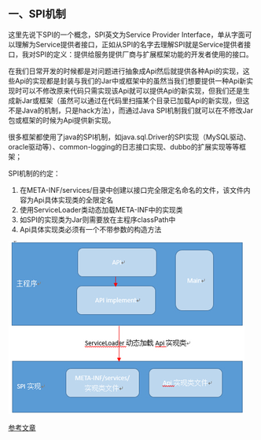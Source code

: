 ## 一、SPI机制

这里先说下SPI的一个概念，SPI英文为Service Provider Interface，单从字面可以理解为Service提供者接口，正如从SPI的名字去理解SPI就是Service提供者接口，我对SPI的定义：提供给服务提供厂商与扩展框架功能的开发者使用的接口。

在我们日常开发的时候都是对问题进行抽象成Api然后就提供各种Api的实现，这些Api的实现都是封装与我们的Jar中或框架中的虽然当我们想要提供一种Api新实现时可以不修改原来代码只需实现该Api就可以提供Api的新实现，但我们还是生成新Jar或框架（虽然可以通过在代码里扫描某个目录已加载Api的新实现，但这不是Java的机制，只是hack方法），而通过Java SPI机制我们就可以在不修改Jar包或框架的时候为Api提供新实现。

很多框架都使用了java的SPI机制，如java.sql.Driver的SPI实现（MySQL驱动、oracle驱动等）、common-logging的日志接口实现、dubbo的扩展实现等等框架；



SPI机制的约定：
1. 在META-INF/services/目录中创建以接口完全限定名命名的文件，该文件内容为Api具体实现类的全限定名
2. 使用ServiceLoader类动态加载META-INF中的实现类
3. 如SPI的实现类为Jar则需要放在主程序classPath中
4. Api具体实现类必须有一个不带参数的构造方法

![](./pics/SPI结构图.jpg)

[参考文章](http://blog.csdn.net/zmx729618/article/details/53285416)